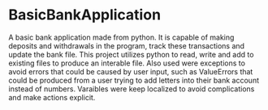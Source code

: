 # BasicBankApplication
A basic bank application made from python. It is capable of making deposits and withdrawals in the program, track these transactions and update the bank file. This project utilizes python to read, write and add to existing files to produce an interable file. Also used were exceptions to avoid errors that could be caused by user input, such as ValueErrors that could be produced from a user trying to add letters into their bank account instead of numbers. Varaibles were keep localized to avoid complications and make actions explicit.
